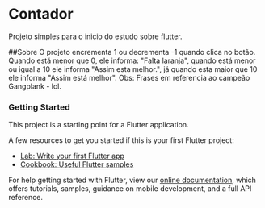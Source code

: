 # Contador

Projeto simples para o inicio do estudo sobre flutter.

##Sobre
O projeto encrementa 1 ou decrementa -1 quando clica no botão.
Quando está menor que 0, ele informa: "Falta laranja", quando está menor ou igual a 10 ele informa "Assim esta melhor.", já quando esta maior que 10 ele informa "Assim está melhor". 
Obs: Frases em referencia ao campeão Gangplank - lol.


### Getting Started

This project is a starting point for a Flutter application.

A few resources to get you started if this is your first Flutter project:

- [Lab: Write your first Flutter app](https://flutter.dev/docs/get-started/codelab)
- [Cookbook: Useful Flutter samples](https://flutter.dev/docs/cookbook)

For help getting started with Flutter, view our
[online documentation](https://flutter.dev/docs), which offers tutorials,
samples, guidance on mobile development, and a full API reference.

